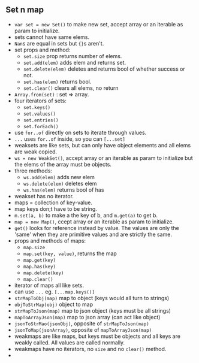 ﻿Set n map
-
- `var set = new Set()` to make new set, accept array or an iterable as param to initialize.  
- sets cannot have same elems.  
- `Nan`s are equal in sets but `{}`s aren't.  
- set props and method:  
  - `set.size` prop returns number of elems.  
  - `set.add(elem)`  adds elem and returns set.  
  - `set.delete(elem)` deletes and returns bool of whether success or not.  
  - `set.has(elem)` returns bool.  
  - `set.clear()` clears all elems, no return 
- `Array.from(set)` : set => array.  
- four iterators of sets:
  - `set.keys()`
  - `set.values()`
  - `set.entries()`
  - `set.forEach()`
- use `for..of` directly on sets to iterate through values.  
- `...` uses `for..of` inside, so you can `[...set]`  
- weaksets are like sets, but can only have object elements and all elems are weak copied. 
- `ws = new WeakSet()`, accept array or an iterable as param to initialize but the elems of the array must be objects.  
- three methods: 
  - `ws.add(elem)` adds new elem
  - `ws.delete(elem)` deletes elem  
  - `ws.has(elem)` returns bool of has  
- weakset has no iterator.  
- maps = collection of key-value.
- map keys don;t have to be string.  
- `m.set(a, b)` to make a the key of b, and `m.get(a)` to get b.  
- `map = new Map()`, ccept array or an iterable as param to initialize.  
- `get()` looks for reference instead by value. The values are only the 'same' when they are primitive values and are strictly the same.   
- props and methods of maps:  
  - `map.size`
  - `map.set(key, value)`, returns the map
  - `map.get(key)`  
  - `map.has(key)`  
  - `map.delete(key)`  
  - `map.clear()`
- iterator of maps all like sets.  
- can use `...` eg. `[...map.keys()]`  
- `strMapToObj(map)` map to object (keys would all turn to strings)  
- `objToStrMap(obj)` object to map
- `strMapToJson(map)` map to json object (keys must be all strings)  
- `mapToArrayJson(map)` map to json array (can act like object)  
- `jsonToStrMao(jsonObj)`, opposite of `strMapToJson(map)`
- `jsonToMap(jsonArray)`, opposite of `mapToArrayJson(map)`  
- weakmaps are like maps, but keys must be objects and all keys are weakly called. All values are called normally.  
- weakmaps have no iterators, no `size` and no `clear()` method.  
- 
